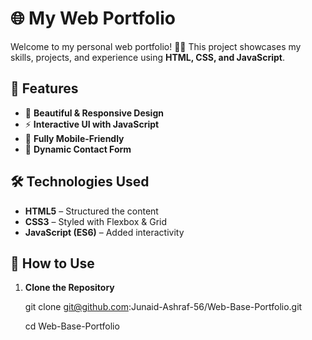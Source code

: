 # 🌐 My Web Portfolio

Welcome to my personal web portfolio! 🎨🚀 This project showcases my skills, projects, and experience using **HTML, CSS, and JavaScript**.

## 📌 Features
- 🎨 **Beautiful & Responsive Design**  
- ⚡ **Interactive UI with JavaScript**  
- 📱 **Fully Mobile-Friendly**  
- 📝 **Dynamic Contact Form**  

## 🛠️ Technologies Used
- **HTML5** – Structured the content  
- **CSS3** – Styled with Flexbox & Grid  
- **JavaScript (ES6)** – Added interactivity  

## 🎯 How to Use
1. **Clone the Repository**  

   git clone git@github.com:Junaid-Ashraf-56/Web-Base-Portfolio.git


   cd Web-Base-Portfolio
